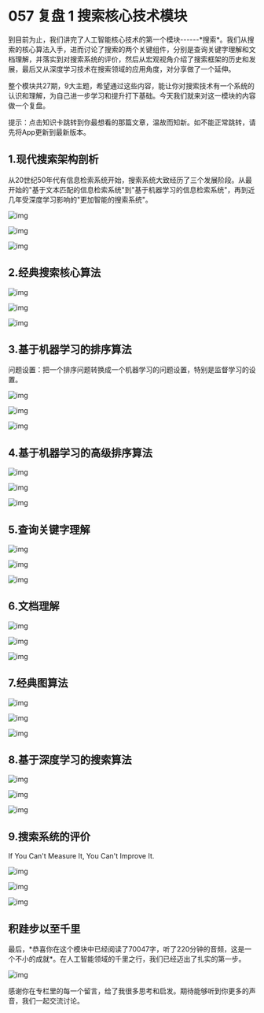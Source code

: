 # 057 复盘 1 搜索核心技术模块

到目前为止，我们讲完了人工智能核心技术的第一个模块------\*搜索\*。我们从搜索的核心算法入手，进而讨论了搜索的两个关键组件，分别是查询关键字理解和文档理解，并落实到对搜索系统的评价，然后从宏观视角介绍了搜索框架的历史和发展，最后又从深度学习技术在搜索领域的应用角度，对分享做了一个延伸。

整个模块共27期，9大主题，希望通过这些内容，能让你对搜索技术有一个系统的认识和理解，为自己进一步学习和提升打下基础。今天我们就来对这一模块的内容做一个复盘。

提示：点击知识卡跳转到你最想看的那篇文章，温故而知新。如不能正常跳转，请先将App更新到最新版本。

## 1.现代搜索架构剖析

从20世纪50年代有信息检索系统开始，搜索系统大致经历了三个发展阶段。从最开始的"基于文本匹配的信息检索系统"到"基于机器学习的信息检索系统"，再到近几年受深度学习影响的"更加智能的搜索系统"。

![img](assets/7b421403d2398604e4115bee4df25707.png)

![img](assets/458e60fc7255a359bc31a73a0f70b30d.png)

![img](assets/dbc32bbdc558aac10c40144f318a9ba4.png)

## 2.经典搜索核心算法

![img](assets/f489afcf01a5ffb8aeb801899436325e.png)

![img](assets/01a7ce8bc679bc75e414b3a5c8e04698.png)

![img](assets/218e2118d860c7b342076e5fda049cb6.png)

## 3.基于机器学习的排序算法

问题设置：把一个排序问题转换成一个机器学习的问题设置，特别是监督学习的设置。

![img](assets/e48e5413055da8fd441d7781ff9801b9.png)

![img](assets/fe1844e1de5f9f34af2e4a842ac3aa74.png)

![img](assets/9b087c4f672314639e1bcd572f8c4000.png)

## 4.基于机器学习的高级排序算法

![img](assets/70d53c45a87711e1b1b441bec1753591.png)

![img](assets/0cfd58acbe692fc437f6ce3a35092e32.png)

![img](assets/517840c53b3d0e7cd2abc487da578d6b.png)

## 5.查询关键字理解

![img](assets/fb7cbfccb622be4515e7450b182a3443.png)

![img](assets/5c14df7301b5e41186ec4a469b670c03.png)

![img](assets/1a6766670e0a62feb367f285afaebc10.png)

## 6.文档理解

![img](assets/0a290fe14835b5873e9c96f97c4bd944.png)

![img](assets/e6cee91bb08cd53231417fb31ab2a252.png)

![img](assets/bc47227d10463309cf61c49d1bf9e20f.png)

## 7.经典图算法

![img](assets/b82b17813fabd3f5f4122cd28f90fc0e.png)

![img](assets/3c7b084e04691a127d3ccbb6e44d3a75.png)

![img](assets/37c944d1604e9fc3403af4d6b1e1da63.png)

## 8.基于深度学习的搜索算法

![img](assets/7bf8ff71d180de4f595492d4814f1b79.png)

![img](assets/ff66c775018198c8dbf53522b2cfd00a.png)

![img](assets/51e5337043a69b3cdfe3a19eba2466e7.png)

## 9.搜索系统的评价

If You Can't Measure It, You Can't Improve It.

![img](assets/3f60f5a72923c2ac414952330be920d3.png)

![img](assets/5a3beafeeaae0b85ab37188763349e54.png)

![img](assets/827f32f8bfed0874f9cb12775e6c193a.png)

## 积跬步以至千里

最后，\*恭喜你在这个模块中已经阅读了70047字，听了220分钟的音频，这是一个不小的成就\*。在人工智能领域的千里之行，我们已经迈出了扎实的第一步。

![img](assets/fef59e0cf354d51287e3b3d5d360c0d1.png)

感谢你在专栏里的每一个留言，给了我很多思考和启发。期待能够听到你更多的声音，我们一起交流讨论。
